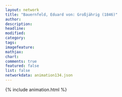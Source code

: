 ```yaml
---
layout: network
title: "Bauernfeld, Eduard von: Großjährig (1846)"
author:
description:
headline:
modified:
category:
tags:
imagefeature: 
mathjax: 
chart: 
comments: true
featured: false
list: false
networkdata: animation134.json
---
```

{% include animation.html %}
